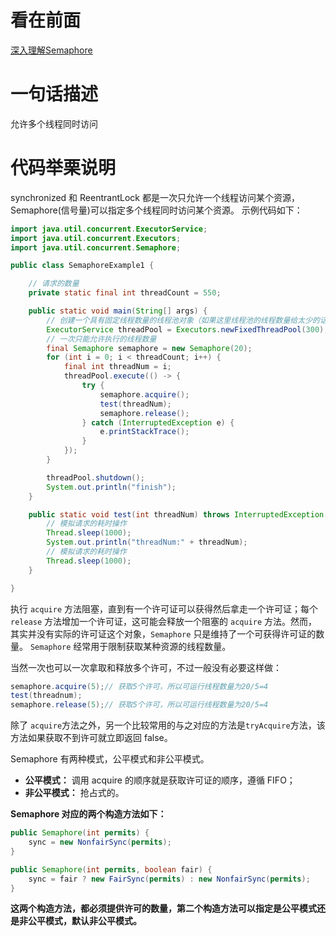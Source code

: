 看在前面
====

<a href="https://blog.csdn.net/qq_19431333/article/details/70212663">深入理解Semaphore</a>

一句话描述
====
允许多个线程同时访问

代码举栗说明
====

synchronized 和 ReentrantLock 都是一次只允许一个线程访问某个资源，Semaphore(信号量)可以指定多个线程同时访问某个资源。 示例代码如下：

```java
import java.util.concurrent.ExecutorService;
import java.util.concurrent.Executors;
import java.util.concurrent.Semaphore;

public class SemaphoreExample1 {

	// 请求的数量
	private static final int threadCount = 550;

	public static void main(String[] args) {
		// 创建一个具有固定线程数量的线程池对象（如果这里线程池的线程数量给太少的话你会发现执行的很慢）
		ExecutorService threadPool = Executors.newFixedThreadPool(300);
		// 一次只能允许执行的线程数量
		final Semaphore semaphore = new Semaphore(20);
		for (int i = 0; i < threadCount; i++) {
			final int threadNum = i;
			threadPool.execute(() -> {
				try {
					semaphore.acquire();
					test(threadNum);
					semaphore.release();
				} catch (InterruptedException e) {
					e.printStackTrace();
				}
			});
		}

		threadPool.shutdown();
		System.out.println("finish");
	}

	public static void test(int threadNum) throws InterruptedException {
		// 模拟请求的耗时操作
		Thread.sleep(1000);
		System.out.println("threadNum:" + threadNum);
		// 模拟请求的耗时操作
		Thread.sleep(1000);
	}

}
```

执行 ```acquire``` 方法阻塞，直到有一个许可证可以获得然后拿走一个许可证；每个 ```release``` 方法增加一个许可证，这可能会释放一个阻塞的 ```acquire``` 方法。然而，其实并没有实际的许可证这个对象，```Semaphore``` 只是维持了一个可获得许可证的数量。 ```Semaphore``` 经常用于限制获取某种资源的线程数量。

当然一次也可以一次拿取和释放多个许可，不过一般没有必要这样做：

```java
semaphore.acquire(5);// 获取5个许可，所以可运行线程数量为20/5=4
test(threadnum);
semaphore.release(5);// 获取5个许可，所以可运行线程数量为20/5=4
```

除了 ```acquire```方法之外，另一个比较常用的与之对应的方法是```tryAcquire```方法，该方法如果获取不到许可就立即返回 false。

Semaphore 有两种模式，公平模式和非公平模式。

* **公平模式：** 调用 acquire 的顺序就是获取许可证的顺序，遵循 FIFO；
* **非公平模式：** 抢占式的。

**Semaphore 对应的两个构造方法如下：**

```java
public Semaphore(int permits) {
    sync = new NonfairSync(permits);
}

public Semaphore(int permits, boolean fair) {
    sync = fair ? new FairSync(permits) : new NonfairSync(permits);
}
```

**这两个构造方法，都必须提供许可的数量，第二个构造方法可以指定是公平模式还是非公平模式，默认非公平模式。**
